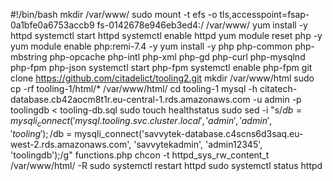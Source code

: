 #!/bin/bash
mkdir /var/www/
sudo mount -t efs -o tls,accesspoint=fsap-0a1bfe0a6753accb9 fs-0142678e946eb3ed4:/ /var/www/
yum install -y httpd 
systemctl start httpd
systemctl enable httpd
yum module reset php -y
yum module enable php:remi-7.4 -y
yum install -y php php-common php-mbstring php-opcache php-intl php-xml php-gd php-curl php-mysqlnd php-fpm php-json
systemctl start php-fpm
systemctl enable php-fpm
git clone https://github.com/citadelict/tooling2.git
mkdir /var/www/html
sudo cp -rf tooling-1/html/*  /var/www/html/
cd tooling-1
mysql -h citatech-database.cb42aocm8t1r.eu-central-1.rds.amazonaws.com -u admin -p toolingdb < tooling-db.sql
sudo touch healthstatus
sudo sed -i "s/$db = mysqli_connect('mysql.tooling.svc.cluster.local', 'admin', 'admin', 'tooling');/$db = mysqli_connect('savvytek-database.c4scns6d3saq.eu-west-2.rds.amazonaws.com', 'savvytekadmin', 'admin12345', 'toolingdb');/g" functions.php
chcon -t httpd_sys_rw_content_t /var/www/html/ -R
sudo systemctl restart httpd
sudo systemctl status httpd







